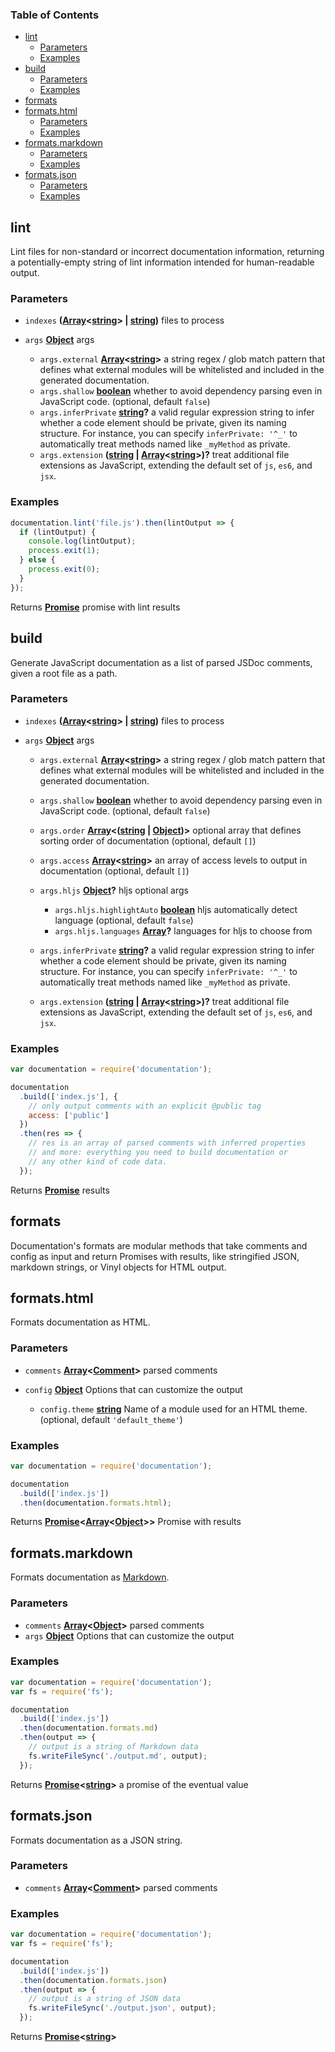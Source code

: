 <!-- Generated by documentation.js. Update this documentation by updating the source code. -->

### Table of Contents

- [lint][1]
  - [Parameters][2]
  - [Examples][3]
- [build][4]
  - [Parameters][5]
  - [Examples][6]
- [formats][7]
- [formats.html][8]
  - [Parameters][9]
  - [Examples][10]
- [formats.markdown][11]
  - [Parameters][12]
  - [Examples][13]
- [formats.json][14]
  - [Parameters][15]
  - [Examples][16]

## lint

Lint files for non-standard or incorrect documentation
information, returning a potentially-empty string
of lint information intended for human-readable output.

### Parameters

- `indexes` **([Array][17]<[string][18]> | [string][18])** files to process
- `args` **[Object][19]** args

  - `args.external` **[Array][17]<[string][18]>** a string regex / glob match pattern
    that defines what external modules will be whitelisted and included in the
    generated documentation.
  - `args.shallow` **[boolean][20]** whether to avoid dependency parsing
    even in JavaScript code.&#x20;(optional, default `false`)
  - `args.inferPrivate` **[string][18]?** a valid regular expression string
    to infer whether a code element should be private, given its naming structure.
    For instance, you can specify `inferPrivate: '^_'` to automatically treat
    methods named like `_myMethod` as private.
  - `args.extension` **([string][18] | [Array][17]<[string][18]>)?** treat additional file extensions
    as JavaScript, extending the default set of `js`, `es6`, and `jsx`.

### Examples

```javascript
documentation.lint('file.js').then(lintOutput => {
  if (lintOutput) {
    console.log(lintOutput);
    process.exit(1);
  } else {
    process.exit(0);
  }
});
```

Returns **[Promise][21]** promise with lint results

## build

Generate JavaScript documentation as a list of parsed JSDoc
comments, given a root file as a path.

### Parameters

- `indexes` **([Array][17]<[string][18]> | [string][18])** files to process
- `args` **[Object][19]** args

  - `args.external` **[Array][17]<[string][18]>** a string regex / glob match pattern
    that defines what external modules will be whitelisted and included in the
    generated documentation.
  - `args.shallow` **[boolean][20]** whether to avoid dependency parsing
    even in JavaScript code.&#x20;(optional, default `false`)
  - `args.order` **[Array][17]<([string][18] | [Object][19])>** optional array that
    defines sorting order of documentation&#x20;(optional, default `[]`)
  - `args.access` **[Array][17]<[string][18]>** an array of access levels
    to output in documentation&#x20;(optional, default `[]`)
  - `args.hljs` **[Object][19]?** hljs optional args

    - `args.hljs.highlightAuto` **[boolean][20]** hljs automatically detect language&#x20;(optional, default `false`)
    - `args.hljs.languages` **[Array][17]?** languages for hljs to choose from

  - `args.inferPrivate` **[string][18]?** a valid regular expression string
    to infer whether a code element should be private, given its naming structure.
    For instance, you can specify `inferPrivate: '^_'` to automatically treat
    methods named like `_myMethod` as private.
  - `args.extension` **([string][18] | [Array][17]<[string][18]>)?** treat additional file extensions
    as JavaScript, extending the default set of `js`, `es6`, and `jsx`.

### Examples

```javascript
var documentation = require('documentation');

documentation
  .build(['index.js'], {
    // only output comments with an explicit @public tag
    access: ['public']
  })
  .then(res => {
    // res is an array of parsed comments with inferred properties
    // and more: everything you need to build documentation or
    // any other kind of code data.
  });
```

Returns **[Promise][21]** results

## formats

Documentation's formats are modular methods that take comments
and config as input and return Promises with results,
like stringified JSON, markdown strings, or Vinyl objects for HTML
output.

## formats.html

Formats documentation as HTML.

### Parameters

- `comments` **[Array][17]<[Comment][22]>** parsed comments
- `config` **[Object][19]** Options that can customize the output

  - `config.theme` **[string][18]** Name of a module used for an HTML theme.&#x20;(optional, default `'default_theme'`)

### Examples

```javascript
var documentation = require('documentation');

documentation
  .build(['index.js'])
  .then(documentation.formats.html);
```

Returns **[Promise][21]<[Array][17]<[Object][19]>>** Promise with results

## formats.markdown

Formats documentation as
[Markdown][23].

### Parameters

- `comments` **[Array][17]<[Object][19]>** parsed comments
- `args` **[Object][19]** Options that can customize the output

### Examples

```javascript
var documentation = require('documentation');
var fs = require('fs');

documentation
  .build(['index.js'])
  .then(documentation.formats.md)
  .then(output => {
    // output is a string of Markdown data
    fs.writeFileSync('./output.md', output);
  });
```

Returns **[Promise][21]<[string][18]>** a promise of the eventual value

## formats.json

Formats documentation as a JSON string.

### Parameters

- `comments` **[Array][17]<[Comment][22]>** parsed comments

### Examples

```javascript
var documentation = require('documentation');
var fs = require('fs');

documentation
  .build(['index.js'])
  .then(documentation.formats.json)
  .then(output => {
    // output is a string of JSON data
    fs.writeFileSync('./output.json', output);
  });
```

Returns **[Promise][21]<[string][18]>**&#x20;

[1]: #lint
[2]: #parameters
[3]: #examples
[4]: #build
[5]: #parameters-1
[6]: #examples-1
[7]: #formats
[8]: #formatshtml
[9]: #parameters-2
[10]: #examples-2
[11]: #formatsmarkdown
[12]: #parameters-3
[13]: #examples-3
[14]: #formatsjson
[15]: #parameters-4
[16]: #examples-4
[17]: https://developer.mozilla.org/docs/Web/JavaScript/Reference/Global_Objects/Array
[18]: https://developer.mozilla.org/docs/Web/JavaScript/Reference/Global_Objects/String
[19]: https://developer.mozilla.org/docs/Web/JavaScript/Reference/Global_Objects/Object
[20]: https://developer.mozilla.org/docs/Web/JavaScript/Reference/Global_Objects/Boolean
[21]: https://developer.mozilla.org/docs/Web/JavaScript/Reference/Global_Objects/Promise
[22]: https://developer.mozilla.org/docs/Web/API/Comment/Comment
[23]: https://daringfireball.net/projects/markdown/
